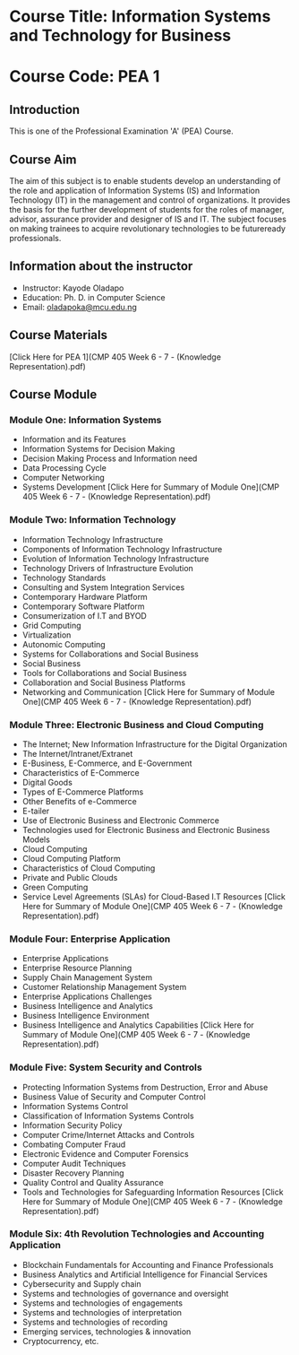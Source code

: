 # Course Title: Information Systems and Technology for Business
# Course Code: PEA 1

## Introduction 
This is one of the Professional Examination 'A' (PEA) Course.

## Course Aim 
The aim of this subject is to enable students develop an understanding of the role and application of Information Systems (IS) and Information Technology (IT) in the management and control of organizations. It provides the basis for the further development of students for the roles of manager, advisor, assurance provider and designer of IS and IT. The subject focuses on making trainees to acquire revolutionary technologies to be futureready professionals.

## Information about the instructor
*	Instructor: Kayode Oladapo
*	Education: Ph. D. in Computer Science
*	Email: oladapoka@mcu.edu.ng

## Course Materials 
[Click Here for PEA 1](CMP 405 Week 6 - 7 - (Knowledge Representation).pdf)

## Course Module  
### Module One: Information Systems
* Information and its Features
* Information Systems for Decision Making
* Decision Making Process and Information need
* Data Processing Cycle
* Computer Networking
* Systems Development
[Click Here for Summary of Module One](CMP 405 Week 6 - 7 - (Knowledge Representation).pdf)

### Module Two: Information Technology
* Information Technology Infrastructure
* Components of Information Technology Infrastructure
* Evolution of Information Technology Infrastructure
* Technology Drivers of Infrastructure Evolution
* Technology Standards
* Consulting and System Integration Services
* Contemporary Hardware Platform
* Contemporary Software Platform
* Consumerization of I.T and BYOD
* Grid Computing
* Virtualization
* Autonomic Computing
* Systems for Collaborations and Social Business
* Social Business
* Tools for Collaborations and Social Business
* Collaboration and Social Business Platforms
* Networking and Communication
[Click Here for Summary of Module One](CMP 405 Week 6 - 7 - (Knowledge Representation).pdf)

### Module Three: Electronic Business and Cloud Computing
* The Internet; New Information Infrastructure for the Digital Organization
* The Internet/Intranet/Extranet
* E-Business, E-Commerce, and E-Government
* Characteristics of E-Commerce
* Digital Goods
* Types of E-Commerce Platforms
* Other Benefits of e-Commerce
* E-tailer
* Use of Electronic Business and Electronic Commerce
* Technologies used for Electronic Business and Electronic Business Models
* Cloud Computing
* Cloud Computing Platform
* Characteristics of Cloud Computing
* Private and Public Clouds
* Green Computing
* Service Level Agreements (SLAs) for Cloud-Based I.T Resources
[Click Here for Summary of Module One](CMP 405 Week 6 - 7 - (Knowledge Representation).pdf)

### Module Four: Enterprise Application
* Enterprise Applications
* Enterprise Resource Planning
* Supply Chain Management System
* Customer Relationship Management System
* Enterprise Applications Challenges
* Business Intelligence and Analytics
* Business Intelligence Environment
* Business Intelligence and Analytics Capabilities
[Click Here for Summary of Module One](CMP 405 Week 6 - 7 - (Knowledge Representation).pdf)

### Module Five: System Security and Controls
* Protecting Information Systems from Destruction, Error and Abuse
* Business Value of Security and Computer Control
* Information Systems Control
* Classification of Information Systems Controls
* Information Security Policy
* Computer Crime/Internet Attacks and Controls
* Combating Computer Fraud
* Electronic Evidence and Computer Forensics
* Computer Audit Techniques
* Disaster Recovery Planning
* Quality Control and Quality Assurance
* Tools and Technologies for Safeguarding Information Resources
[Click Here for Summary of Module One](CMP 405 Week 6 - 7 - (Knowledge Representation).pdf)

### Module Six: 4th Revolution Technologies and Accounting Application
* Blockchain Fundamentals for Accounting and Finance Professionals
* Business Analytics and Artificial Intelligence for Financial Services
* Cybersecurity and Supply chain
* Systems and technologies of governance and oversight
* Systems and technologies of engagements
* Systems and technologies of interpretation
* Systems and technologies of recording
* Emerging services, technologies & innovation
* Cryptocurrency, etc.


